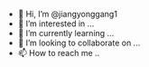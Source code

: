 - 👋 Hi, I’m @jiangyonggang1
- 👀 I’m interested in ...
- 🌱 I’m currently learning ...
- 💞️ I’m looking to collaborate on ...
- 📫 How to reach me ..
